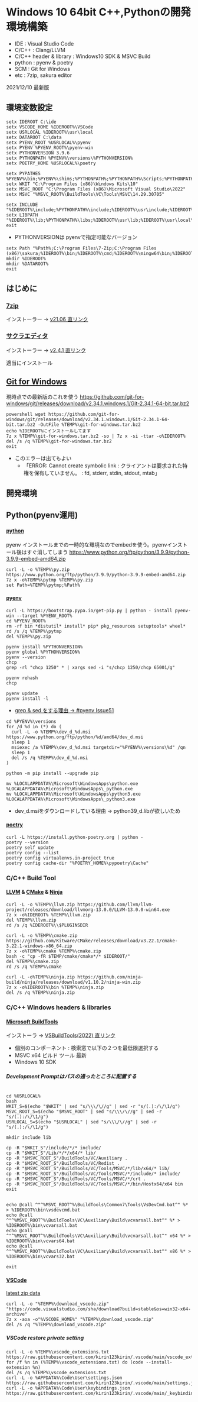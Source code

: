 # Windows 10 64bit C++,Pythonの開発環境構築

* IDE : Visual Studio Code
* C/C++ : Clang/LLVM
* C/C++ header & library : Windows10 SDK & MSVC Build
* python : pyenv & poetry
* SCM : Git for Windows
* etc : 7zip, sakura editor

2021/12/10 最新版

## 環境変数設定

```
setx IDEROOT C:\ide
setx VSCODE_HOME %IDEROOT%\VSCode
setx USRLOCAL %IDEROOT%\usr\local
setx DATAROOT C:\data
setx PYENV_ROOT %USRLOCAL%\pyenv
setx PYENV %PYENV_ROOT%\pyenv-win
setx PYTHONVERSION 3.9.6
setx PYTHONPATH %PYENV%\versions\%PYTHONVERSION%
setx POETRY_HOME %USRLOCAL%\poetry

setx PYPATHES %PYENV%\bin;%PYENV%\shims;%PYTHONPATH%;%PYTHONPATH%\Scripts;%PYTHONPATH%\Tools\scripts;%POETRY_HOME%\bin
setx WKIT "C:\Program Files (x86)\Windows Kits\10"
setx MSVC_ROOT "C:\Program Files (x86)\Microsoft Visual Studio\2022"
setx MSVC "%MSVC_ROOT%\BuildTools\VC\Tools\MSVC\14.29.30705"

setx INCLUDE "%IDEROOT%\include;%PYTHONPATH%\include;%IDEROOT%\usr\include;%IDEROOT%\usr\local\include;%MSVC%\ATLMFC\include;%MSVC%\include;%WKIT%\include\10.0.18362.0\ucrt;%WKIT%\include\10.0.18362.0\shared;%WKIT%\include\10.0.18362.0\um;%WKIT%\include\10.0.18362.0\winrt;%WKIT%\include\10.0.18362.0\cppwinrt"
setx LIBPATH "%IDEROOT%\lib;%PYTHONPATH%\libs;%IDEROOT%\usr\lib;%IDEROOT%\usr\local\lib;%WKIT%\Lib"
exit

```
* PYTHONVERSIONは pyenvで指定可能なバージョン

```
setx Path "%Path%;C:\Program Files\7-Zip;C:\Program Files (x86)\sakura;%IDEROOT%\bin;%IDEROOT%\cmd;%IDEROOT%\mingw64\bin;%IDEROOT%\usr\bin;%PYPATHES%;%VSCODE_HOME%\bin"
mkdir %IDEROOT%
mkdir %DATAROOT%
exit

```

## はじめに
### [7zip](https://sevenzip.osdn.jp/download.html)
インストーラー -> [v21.06 直リンク](https://www.7-zip.org/a/7z2106-x64.exe)
### [サクラエディタ](https://github.com/sakura-editor/sakura/releases)
インストーラー -> [v2.4.1 直リンク](https://github.com/sakura-editor/sakura/releases/download/v2.4.1/sakura-tag-v2.4.1-build2849-ee8234f-Win32-Release-Installer.zip)

適当にインストール

## [Git for Windows](https://github.com/git-for-windows/git/releases)
現時点での最新版のこれを使う
https://github.com/git-for-windows/git/releases/download/v2.34.1.windows.1/Git-2.34.1-64-bit.tar.bz2

```
powershell wget https://github.com/git-for-windows/git/releases/download/v2.34.1.windows.1/Git-2.34.1-64-bit.tar.bz2 -OutFile %TEMP%\git-for-windows.tar.bz2
echo %IDEROOT%にインストールしてます
7z x %TEMP%\git-for-windows.tar.bz2 -so | 7z x -si -ttar -o%IDEROOT%
del /s /q %TEMP%\git-for-windows.tar.bz2
exit
```

* このエラーは出てもよい
  * 「ERROR: Cannot create symbolic link : クライアントは要求された特権を保有していません。 : fd, stderr, stdin, stdout, mtab」

## 開発環境
## Python(pyenv運用)
#### [python](https://www.python.org/ftp/python/)
 pyenv インストールまでの一時的な環境なのでembedを使う。pyenvインストール後はすぐ消してしまう
 https://www.python.org/ftp/python/3.9.9/python-3.9.9-embed-amd64.zip

```
curl -L -o %TEMP%\py.zip https://www.python.org/ftp/python/3.9.9/python-3.9.9-embed-amd64.zip
7z x -o%TEMP%\pytmp %TEMP%\py.zip
set Path=%TEMP%\pytmp;%Path%

```

#### [pyenv](https://github.com/pyenv/pyenv.git)

```
curl -L https://bootstrap.pypa.io/get-pip.py | python - install pyenv-win --target %PYENV_ROOT%
cd %PYENV_ROOT%
rm -rf bin *distutil* install* pip* pkg_resources setuptools* wheel*
rd /s /q %TEMP%\pytmp
del %TEMP%\py.zip

pyenv install %PYTHONVERSION%
pyenv global %PYTHONVERSION%
pyenv --version
chcp
grep -rl "chcp 1250" * | xargs sed -i "s/chcp 1250/chcp 65001/g"

pyenv rehash
chcp

pyenv update
pyenv install -l

```
* [grep & sed をする理由 -> #pyenv Issue51](https://github.com/pyenv-win/pyenv-win/issues/51)


```
cd %PYENV%\versions
for /d %d in (*) do (
  curl -L -o %TEMP%\dev_d_%d.msi https://www.python.org/ftp/python/%d/amd64/dev_d.msi
  sleep 1
  msiexec /a %TEMP%\dev_d_%d.msi targetdir="%PYENV%\versions\%d" /qn
  sleep 1
  del /s /q %TEMP%\dev_d_%d.msi
)

python -m pip install --upgrade pip

mv %LOCALAPPDATA%\Microsoft\WindowsApps\python.exe %LOCALAPPDATA%\Microsoft\WindowsApps\_python.exe
mv %LOCALAPPDATA%\Microsoft\WindowsApps\python3.exe %LOCALAPPDATA%\Microsoft\WindowsApps\_python3.exe

```
* dev_d.msiをダウンロードしている理由 -> python39_d.libが欲しいため


#### [poetry](https://github.com/python-poetry/poetry)
```
curl -L https://install.python-poetry.org | python -
poetry --version
poetry self update
poetry config --list
poetry config virtualenvs.in-project true
poetry config cache-dir "%POETRY_HOME%\pypoetry\Cache"

```

### C/C++ Build Tool
#### [LLVM](https://github.com/llvm/llvm-project/releases) & [CMake](https://cmake.org/download/) & [Ninja](https://github.com/ninja-build/ninja/releases)

```
curl -L -o %TEMP%\llvm.zip https://github.com/llvm/llvm-project/releases/download/llvmorg-13.0.0/LLVM-13.0.0-win64.exe
7z x -o%IDEROOT% %TEMP%\llvm.zip
del %TEMP%\llvm.zip
rd /s /q %IDEROOT%\\$PLUGINSDIR

curl -L -o %TEMP%\cmake.zip https://github.com/Kitware/CMake/releases/download/v3.22.1/cmake-3.22.1-windows-x86_64.zip
7z x -o%TEMP%\cmake %TEMP%\cmake.zip
bash -c "cp -fR $TEMP/cmake/cmake*/* $IDEROOT/"
del %TEMP%\cmake.zip
rd /s /q %TEMP%\cmake

curl -L -o%TEMP%\ninja.zip https://github.com/ninja-build/ninja/releases/download/v1.10.2/ninja-win.zip
7z x -o%IDEROOT%\bin %TEMP%\ninja.zip
del /s /q %TEMP%\ninja.zip

```

### C/C++ Windows headers & libraries
#### [Microsoft BuildTools](https://visualstudio.microsoft.com/ja/visual-cpp-build-tools/)
インストーラ → [VSBuildTools(2022) 直リンク](https://aka.ms/vs/17/release/vs_BuildTools.exe)

* 個別のコンポーネント : 検索窓で以下の２つを最低限選択する
 * MSVC x64 ビルド ツール 最新
 * Windows 10 SDK

##### Development Promptはパスの通ったところに配置する

```

cd %USRLOCAL%
bash
WKIT_S=$(echo "$WKIT" | sed "s/\\\/\//g" | sed -r "s/(.):/\/\1/g")
MSVC_ROOT_S=$(echo "$MSVC_ROOT" | sed "s/\\\/\//g" | sed -r "s/(.):/\/\1/g")
USRLOCAL_S=$(echo "$USRLOCAL" | sed "s/\\\/\//g" | sed -r "s/(.):/\/\1/g")

mkdir include lib

cp -R "$WKIT_S"/include/*/* include/
cp -R "$WKIT_S"/Lib/*/*/x64/* lib/
cp -R "$MSVC_ROOT_S"/BuildTools/VC/Auxiliary .
cp -R "$MSVC_ROOT_S"/BuildTools/VC/Redist .
cp -R "$MSVC_ROOT_S"/BuildTools/VC/Tools/MSVC/*/lib/x64/* lib/
cp -R "$MSVC_ROOT_S"/BuildTools/VC/Tools/MSVC/*/include/* include/
cp -R "$MSVC_ROOT_S"/BuildTools/VC/Tools/MSVC/*/crt .
cp -R "$MSVC_ROOT_S"/BuildTools/VC/Tools/MSVC/*/bin/Hostx64/x64 bin
exit


echo @call ^"^%MSVC_ROOT^%\BuildTools\Common7\Tools\VsDevCmd.bat^" %* > %IDEROOT%\bin\vsdevcmd.bat
echo @call ^"^%MSVC_ROOT^%\BuildTools\VC\Auxiliary\Build\vcvarsall.bat^" %* > %IDEROOT%\bin\vcvarsall.bat
echo @call ^"^%MSVC_ROOT^%\BuildTools\VC\Auxiliary\Build\vcvarsall.bat^" x64 %* > %IDEROOT%\bin\vcvars64.bat
echo @call ^"^%MSVC_ROOT^%\BuildTools\VC\Auxiliary\Build\vcvarsall.bat^" x86 %* > %IDEROOT%\bin\vcvars32.bat

exit
```

#### [VSCode](https://code.visualstudio.com/)
[latest zip data](https://code.visualstudio.com/sha/download?build=stable&os=win32-x64-archive)

```
curl -L -o "%TEMP%\download_vscode.zip" "https://code.visualstudio.com/sha/download?build=stable&os=win32-x64-archive"
7z x -aoa -o"%VSCODE_HOME%" "%TEMP%\download_vscode.zip"
del /s /q "%TEMP%\download_vscode.zip"

```

##### VSCode restore private setting

```
curl -L -o %TEMP%\vscode_extensions.txt https://raw.githubusercontent.com/kirin123kirin/.vscode/main/vscode_extensions.txt
for /f %n in (%TEMP%\vscode_extensions.txt) do (code --install-extension %n)
del /s /q %TEMP%\vscode_extensions.txt
curl -L -o %APPDATA%\Code\User\settings.json https://raw.githubusercontent.com/kirin123kirin/.vscode/main/settings.json
curl -L -o %APPDATA%\Code\User\keybindings.json https://raw.githubusercontent.com/kirin123kirin/.vscode/main/_keybindings.json

```
